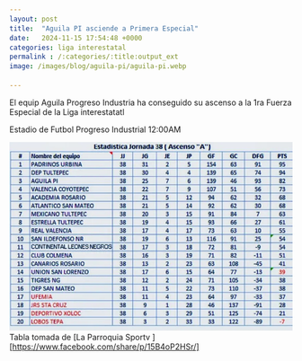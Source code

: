 ```yaml
---
layout: post
title:  "Aguila PI asciende a Primera Especial"
date:   2024-11-15 17:54:48 +0000
categories: liga interestatal
permalink : /:categories/:title:output_ext
image: /images/blog/aguila-pi/aguila-pi.webp

---
```


El equip Aguila Progreso Industria ha conseguido su ascenso a la 1ra Fuerza Especial de la Liga interestatatl


Estadio de Futbol Progreso Industrial
12:00AM


![Tabla Porcentual Ascenso A](/images/blog/tabla_procentual-asceso-a.webp)
Tabla tomada de  [La Parroquia Sportv  ][https://www.facebook.com/share/p/15B4oP2HSr/] 